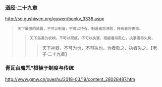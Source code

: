 ### 道经·二十九章
http://so.gushiwen.org/guwen/bookv_3338.aspx
>`天下最强的武器，不可以制造，不可以持有。制造者将溃败，持有者将丧命。`
>>`天下最高的权柄，不可以觊觎，不可以执掌。觊觎者将败亡，执掌者将失势。`
>>>天下神器，不可为也，不可执也。为者败之，执者失之。【老子·二十九章】
### 青瓦台魔咒”根植于制度与传统
http://www.gmw.cn/xueshu/2018-03/19/content_28028487.htm
